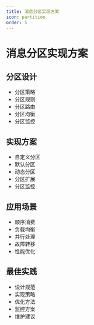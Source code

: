 ```yaml
---
title: 消息分区实现方案
icon: partition
order: 5
---
```


# 消息分区实现方案

## 分区设计
- 分区策略
- 分区规则
- 分区路由
- 分区均衡
- 分区监控

## 实现方案
- 自定义分区
- 默认分区
- 动态分区
- 分区扩展
- 分区监控

## 应用场景
- 顺序消费
- 负载均衡
- 并行处理
- 故障转移
- 性能优化

## 最佳实践
- 设计规范
- 实现策略
- 优化方法
- 监控方案
- 维护建议
